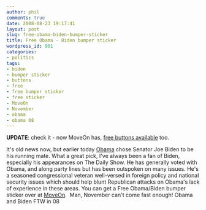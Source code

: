 ```yaml
---
author: phil
comments: true
date: 2008-08-23 19:17:41
layout: post
slug: free-obama-biden-bumper-sticker
title: Free Obama - Biden bumper sticker
wordpress_id: 901
categories:
- politics
tags:
- biden
- bumper sticker
- buttons
- free
- free bumper sticker
- free sticker
- MoveOn
- November
- obama
- obama 08
---
```


**UPDATE**: check it - now MoveOn has, [free buttons available](https://political.moveon.org/obamabuttons/?id=-5466147-H9kGlIx&rc=ads.adwords.img728x90) too.

It's old news now, but earlier today [Obama](http://BarackObama.com) chose Senator Joe Biden to be his running mate.  What a great pick, I've always been a fan of Biden, especially his appearances on The Daily Show.  He has generally voted with Obama, and along party lines but has been outspoken on many issues.  He's a seasoned congressional veteran well-versed in foreign policy and national security issues which should help blunt Republican attacks on Obama's lack of experience in these areas.  You can get a Free Obama/Biden bumper sticker over at [MoveOn](http://pol.moveon.org/barackstickers/?id=-5466147-H9kGlIx&rc=manual_forward).  Man, November can't come fast enough!  Obama and Biden FTW in 08![![](http://www.fak3r.com/wp-content/uploads/2008/09/bojb.gif)](http://www.fak3r.com/wp-content/uploads/2008/09/bojb.gif)
